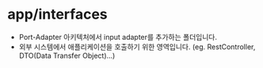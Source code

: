 # app/interfaces
- Port-Adapter 아키텍처에서 input adapter를 추가하는 폴더입니다.
- 외부 시스템에서 애플리케이션을 호출하기 위한 영역입니다. (eg. RestController, DTO(Data Transfer Object)...)